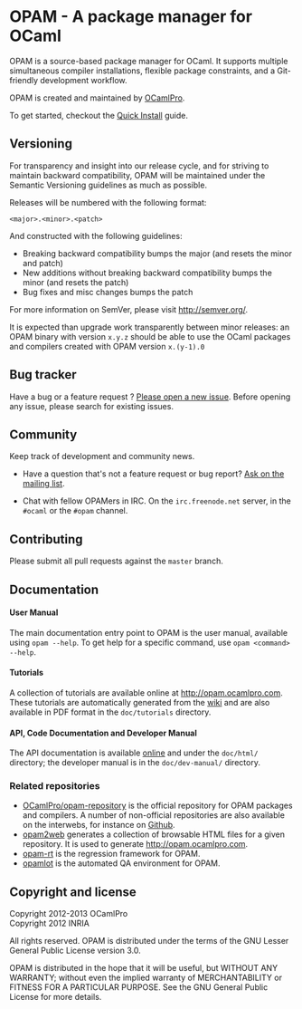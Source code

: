 # OPAM - A package manager for OCaml

OPAM is a source-based package manager for OCaml. It supports multiple simultaneous
compiler installations, flexible package constraints, and a Git-friendly development
workflow.

OPAM is created and maintained by [OCamlPro](http://www.ocamlpro.com).

To get started, checkout the [Quick
Install](http://opam.ocaml.org/doc/Quick_Install.html) guide.

## Versioning

For transparency and insight into our release cycle, and for striving
to maintain backward compatibility, OPAM will be maintained under
the Semantic Versioning guidelines as much as possible.

Releases will be numbered with the following format:

```
<major>.<minor>.<patch>
```

And constructed with the following guidelines:

* Breaking backward compatibility bumps the major (and resets the minor and patch)
* New additions without breaking backward compatibility bumps the minor (and resets the patch)
* Bug fixes and misc changes bumps the patch

For more information on SemVer, please visit http://semver.org/.

It is expected than upgrade work transparently between minor releases:
an OPAM binary with version `x.y.z` should be able to use the OCaml
packages and compilers created with OPAM version `x.(y-1).0`

## Bug tracker

Have a bug or a feature request ?
[Please open a new issue](https://github.com/OCamlPro/opam/issues).
Before opening any issue, please search for existing issues.

## Community

Keep track of development and community news.

* Have a question that's not a feature request or bug report?
  [Ask on the mailing list](http://lists.ocaml.org/listinfo/infrastructure).

* Chat with fellow OPAMers in IRC. On the `irc.freenode.net` server,
  in the `#ocaml` or the `#opam` channel.

## Contributing

Please submit all pull requests against the `master` branch.

## Documentation

#### User Manual

The main documentation entry point to OPAM is the user manual,
available using `opam --help`. To get help for a specific command, use
`opam <command> --help`.

#### Tutorials

A collection of tutorials are available online at <http://opam.ocamlpro.com>.
These tutorials are automatically generated from the
[wiki](https://github.com/OCamlPro/opam/wiki/_pages) and
are also available in PDF format in the `doc/tutorials` directory.

#### API, Code Documentation and Developer Manual

The API documentation is available
 [online](http://htmlpreview.github.com/?https://github.com/OCamlPro/opam/blob/master/doc/html/index.html)
 and under the `doc/html/` directory; the developer manual is in
 the `doc/dev-manual/` directory.

### Related repositories

- [OCamlPro/opam-repository](https://github.com/OCamlPro/opam-repository) is the official repository for OPAM packages and compilers. A number of non-official repositories are also available on the interwebs, for instance on [Github](https://github.com/search?q=opam-repo&type=Repositories).
- [opam2web](https://github.com/OCamlPro/opam2web) generates a collection of browsable HTML files for a given repository. It is used to generate http://opam.ocamlpro.com.
- [opam-rt](https://github.com/OCamlPro/opam-rt) is the regression framework for OPAM.
- [opamlot](https://github.com/ocamllabs/ocamlot) is the automated QA environment for OPAM. 

## Copyright and license

Copyright 2012-2013 OCamlPro  
Copyright 2012 INRIA

All rights reserved. OPAM is distributed under the terms of
the GNU Lesser General Public License version 3.0.

OPAM is distributed in the hope that it will be useful,
but WITHOUT ANY WARRANTY; without even the implied warranty of
MERCHANTABILITY or FITNESS FOR A PARTICULAR PURPOSE.  See the
GNU General Public License for more details.

